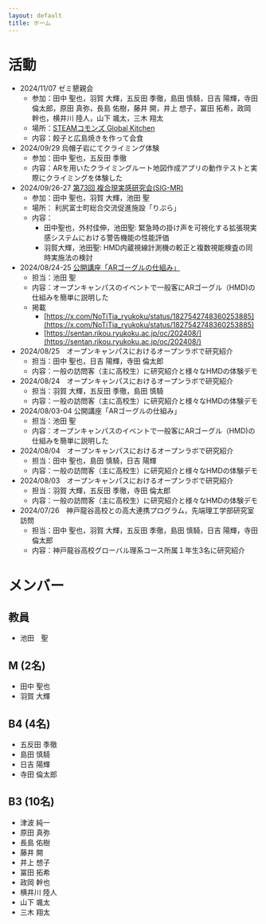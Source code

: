 ```yaml
---
layout: default
title: ホーム
---
```


# 活動
- 2024/11/07 ゼミ懇親会
  - 参加：田中	聖也，羽賀	大輝，五反田	季徹，島田	慎騎，日吉	陽輝，寺田	倫太郎，原田	真弥，長島	佑樹，藤井	開，井上	想子，冨田	拓希，政岡	幹也，横井川	陸人，山下	颯太，三木	翔太
  - 場所：[STEAMコモンズ Global Kitchen](https://steam.ryukoku.ac.jp/kitchen/)
  - 内容：餃子と広島焼きを作って会食
- 2024/09/29 烏帽子岩にてクライミング体験
  - 参加：田中 聖也，五反田 季徹
  - 内容：ARを用いたクライミングルート地図作成アプリの動作テストと実際にクライミングを体験した
- 2024/09/26-27 [第73回 複合現実感研究会(SIG-MR)](https://sigmr.vrsj.org/events/2024Sep.html)
  - 参加：田中 聖也，羽賀 大輝，池田 聖
  - 場所： 利尻富士町総合交流促進施設「りぷら」
  - 内容：
    - 田中聖也，外村佳伸，池田聖: 緊急時の掛け声を可視化する拡張現実感システムにおける警告機能の性能評価
    - 羽賀大輝，池田聖: HMD内蔵視線計測機の較正と複数視能検査の同時実施法の検討
- 2024/08/24-25 [公開講座「ARゴーグルの仕組み」](https://www.imi.ryukoku.ac.jp/?p=17301)
  - 担当：池田 聖
  - 内容：オープンキャンパスのイベントで一般客にARゴーグル（HMD)の仕組みを簡単に説明した
  - 掲載
    - [https://x.com/NoTiTia_ryukoku/status/1827542748360253885](https://x.com/NoTiTia_ryukoku/status/1827542748360253885)
    - [https://sentan.rikou.ryukoku.ac.jp/oc/202408/](https://sentan.rikou.ryukoku.ac.jp/oc/202408/)
- 2024/08/25　オープンキャンパスにおけるオープンラボで研究紹介
  - 担当：田中 聖也，日吉 陽輝，寺田	倫太郎
  - 内容：一般の訪問客（主に高校生）に研究紹介と様々なHMDの体験デモ
- 2024/08/24　オープンキャンパスにおけるオープンラボで研究紹介
  - 担当：羽賀 大輝，五反田 季徹，島田 慎騎
  - 内容：一般の訪問客（主に高校生）に研究紹介と様々なHMDの体験デモ
- 2024/08/03-04 公開講座「ARゴーグルの仕組み」
  - 担当：池田 聖
  - 内容：オープンキャンパスのイベントで一般客にARゴーグル（HMD)の仕組みを簡単に説明した
- 2024/08/04　オープンキャンパスにおけるオープンラボで研究紹介
  - 担当：田中 聖也，島田 慎騎，日吉 陽輝
  - 内容：一般の訪問客（主に高校生）に研究紹介と様々なHMDの体験デモ
- 2024/08/03　オープンキャンパスにおけるオープンラボで研究紹介
  - 担当：羽賀 大輝，五反田 季徹，寺田 倫太郎
  - 内容：一般の訪問客（主に高校生）に研究紹介と様々なHMDの体験デモ
- 2024/07/26　神戸龍谷高校との高大連携プログラム，先端理工学部研究室訪問 
  - 担当：田中 聖也，羽賀 大輝，五反田 季徹，島田 慎騎，日吉 陽輝，寺田 倫太郎
  - 内容：神戸龍谷高校グローバル理系コース所属１年生3名に研究紹介

# メンバー

## 教員
- 池田　聖

## M (2名)
- 田中	聖也
- 羽賀	大輝

## B4 (4名)
- 五反田	季徹
- 島田	慎騎
- 日吉	陽輝
- 寺田	倫太郎

## B3 (10名)
- 津波	純一
- 原田	真弥
- 長島	佑樹
- 藤井	開
- 井上	想子
- 冨田	拓希
- 政岡	幹也
- 横井川	陸人
- 山下	颯太
- 三木	翔太
